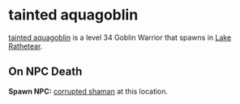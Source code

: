 # tainted aquagoblin



[tainted aquagoblin](/npc/51151) is a level 34 Goblin Warrior that spawns in [Lake Rathetear](/zone/51).



## On NPC Death

**Spawn NPC:**  [corrupted shaman](/npc/51002) at this location.




